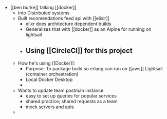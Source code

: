 - [[ben burke]] talking [[docker]]
	- Into Distributed systems
	- Built recomendations feed api with [[elixir]]
		- elixr does architecture dependent builds
		- Generalizes that with [[docker]] as an Alpine for running on lightsail
		- Using [[CircleCI]] for this project
			-
	- How he's using [[Docker]]:
		- Purpose: To package build so erlang can run on [[aws]] Lightsail (container orchestration)
		- Local Docker Desktop
		-
	- Wants to update team postman instance
		- easy to set up queries for popular services
		- shared practice; shared requests as a team
		- mock servers and apis
	-